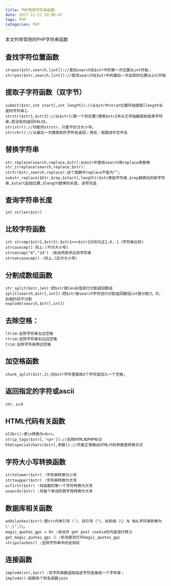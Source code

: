 ```yaml
---
title: PHP常用字符串函数
date: 2017-11-22 20:00:47
tags: PHP
categories: PHP
---
```


本文列举常用的PHP字符串函数

<!-- more -->

##	查找字符位置函数

```
strpos($str,search,[int])://查找search在$str中的第一次位置从int开始；
strrpos($str,search,[int])://查找search在$str中的最后一次出现的位置从int开始
```

##	提取子字符函数（双字节）

```
submit($str,int start[,int length])://从$str中strat位置开始提取[length长度的字符串]。
strstr($str1,$str2)://从$str1(第一个的位置)搜索$str2并从它开始截取到结束字符串;若没有则返回FALSE。
stristr()://功能同strstr，只是不区分大小写。
strrchr()://从最后一次搜索到的字符处返回；用处：取路径中文件名
```

##	替换字符串

```
str_replace(search,replace,$str):从$str中查找search用replace来替换
str_irreplace(search,replace,$str):
strtr($str,search,replace):这个函数中replace不能为"";
substr_replace($Str,$rep,$start[,length])$str原始字符串,$rep替换后的新字符串,$start起始位置,$length替换的长度，该项可选
```

##	查询字符串长度

```
int strlen($str)
```

##	比较字符函数

```
int strcmp($str1,$str2):$str1>=<$str2分别为正1,0,-1（字符串比较)
strcasecmp() 同上:(不分大小写)
strnatcmp("4","14") :按自然排序比较字符串
strnatcasecmp() :同上,(区分大小写）
```

##	分割成数组函数

```
str_split($str,len):把$str按len长度进行分割返回数组
split(search,$str[,int]):把$str按search字符进行分割返回数组int是分割几 次，后面的将不分割
explode(search,$str[,int])
```

##	去除空格：

```
ltrim:去除字符串左边空格
rtrim:去除字符串右边边空格
trim:去除字符串两边空格
```

##	加空格函数

```
chunk_split($str,2);向$str字符里面按2个字符就加入一个空格;
```

##	返回指定的字符或ascii

```
chr、ord
```

##	HTML代码有关函数

```
nl2br():使\n转换为<br>。
strip_tags($str[,'<p>'])://去除HTML和PHP标记
htmlspecialchars($str[,参数])://页面正常输出HTML代码参数是转换方式
```

##	字符大小写转换函数

```
strtolower($str) :字符串转换为小写
strtoupper($str) :字符串转换为大写
ucfirst($str) :将函数的第一个字符转换为大写
ucwords($str) :将每个单词的首字母转换为大写
```

##	数据库相关函数

```
addslashes($str):使str内单引号（'）、双引号（"）、反斜线（\）与 NUL字符串转换为\',\",\\。
magic_quotes_gpc = On :自动对 get post cookie的内容进行转义
get_magic_quotes_gpc（）:检测是否打开magic_quotes_gpc
stripslashes() :去除字符串中的反斜杠
```

##	连接函数

```
implode(str,$arr) :将字符串数组按指定字符连接成一个字符串；
implode():函数有个别名函数join
```

















